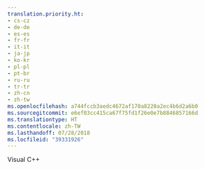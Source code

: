 ```yaml
---
translation.priority.ht:
- cs-cz
- de-de
- es-es
- fr-fr
- it-it
- ja-jp
- ko-kr
- pl-pl
- pt-br
- ru-ru
- tr-tr
- zh-cn
- zh-tw
ms.openlocfilehash: a744fccb3aedc4672af170a8220a2ec4b6d2a6b0
ms.sourcegitcommit: e6ef03cc415ca67f75fd1f26e0e7b8846857166d
ms.translationtype: HT
ms.contentlocale: zh-TW
ms.lasthandoff: 07/28/2018
ms.locfileid: "39331926"
---
```

Visual C++